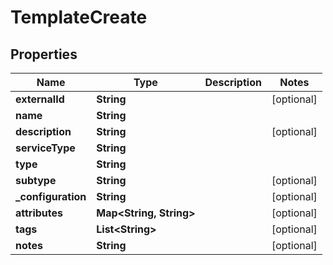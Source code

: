 

# TemplateCreate


## Properties

Name | Type | Description | Notes
------------ | ------------- | ------------- | -------------
**externalId** | **String** |  |  [optional]
**name** | **String** |  | 
**description** | **String** |  |  [optional]
**serviceType** | **String** |  | 
**type** | **String** |  | 
**subtype** | **String** |  |  [optional]
**_configuration** | **String** |  |  [optional]
**attributes** | **Map&lt;String, String&gt;** |  |  [optional]
**tags** | **List&lt;String&gt;** |  |  [optional]
**notes** | **String** |  |  [optional]



